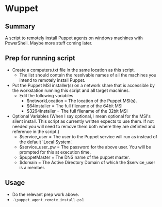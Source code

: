 # Wuppet
## Summary
A script to remotely install Puppet agents on windows machines with PowerShell.  Maybe more stuff coming later.

## Prep for running script
- Create a computers.txt file in the same location as this script.
  - The list should contain the resolvable names of all the machines you intend to remotely install Puppet.
- Put the Puppet MSI installer(s) on a network share that is accessible by the workstation running this script and all target machines.
  - Edit the following variables
    - $networkLocation = The location of the Puppet MSI(s).
    - $64installer     = The full filename of the 64bit MSI 
    - $3264installer   = The full filename of the 32bit MSI 
- Optional Variables (When I say optional, I mean optional for the MSI's silent install.  This script as currently written expects to use them.  If not needed you will need to remove them both where they are definted and reference in the script.)
  - $service_user    = The user to the Puppet service will run as instead of the default 'Local System'.
  - $service_user_pw = The password for the above user.  You will be prompted for this at execution time.
  - $puppetMaster    = The DNS name of the puppet master.
  - $domain          = The Active Directory Domain of which the $service_user is a member.

## Usage
  - Do the relevant prep work above.
  - `.\puppet_agent_remote_install.ps1`

